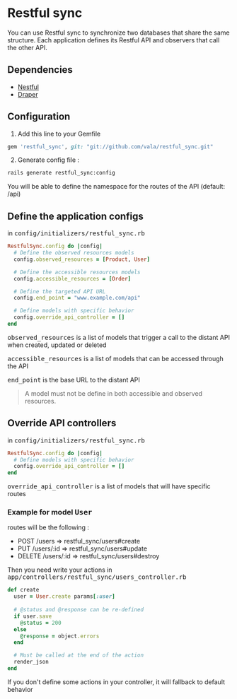 # Restful sync

You can use Restful sync to synchronize two databases that share the same structure. Each application defines its Restful API and observers that call the other API.

## Dependencies

* [Nestful](https://github.com/maccman/nestful)
* [Draper](https://github.com/drapergem/draper)

## Configuration

1. Add this line to your Gemfile
```ruby
gem 'restful_sync', git: "git://github.com/vala/restful_sync.git"
```

2. Generate config file :
```bash
rails generate restful_sync:config
```

You will be able to define the namespace for the routes of the API (default: /api)


## Define the application configs

in <tt>config/initializers/restful_sync.rb</tt>
```ruby
RestfulSync.config do |config|
  # Define the observed resources models
  config.observed_resources = [Product, User]

  # Define the accessible resources models
  config.accessible_resources = [Order]

  # Define the targeted API URL
  config.end_point = "www.example.com/api"

  # Define models with specific behavior
  config.override_api_controller = []
end
```

<tt>observed_resources</tt> is a list of models that trigger a call to the distant API when created, updated or deleted

<tt>accessible_resources</tt> is a list of models that can be accessed through the API

<tt>end_point</tt> is the base URL to the distant API

> A model must not be define in both accessible and observed resources.

## Override API controllers

in <tt>config/initializers/restful_sync.rb</tt>
```ruby
RestfulSync.config do |config|
  # Define models with specific behavior
  config.override_api_controller = []
end
```

<tt>override_api_controller</tt> is a list of models that will have specific routes

### Example for model <tt>User</tt>

routes will be the following :
* POST /users => restful_sync/users#create
* PUT /users/:id => restful_sync/users#update
* DELETE /users/:id => restful_sync/users#destroy

Then you need write your actions in <tt>app/controllers/restful_sync/users_controller.rb</tt>

```ruby
def create
  user = User.create params[:user]
  
  # @status and @response can be re-defined
  if user.save
    @status = 200
  else
    @response = object.errors 
  end

  # Must be called at the end of the action
  render_json
end
```

If you don't define some actions in your controller, it will fallback to default behavior
